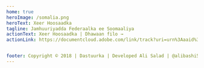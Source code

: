 ```yaml
---
home: true
heroImage: /somalia.png
heroText: Xeer Hoosaadka
tagline: Jamhuuriyadda Federaalka ee Soomaaliya
actionText: Xeer Hoosaadka | Dhawaan filo →
actionLink: https://documentcloud.adobe.com/link/track?uri=urn%3Aaaid%3Ascds%3AUS%3Ad4569828-311b-45eb-820d-56f97c6c010c


footer: Copyright © 2018 | Dastuurka | Developed Ali Salad | @alibashi5 
---
```

